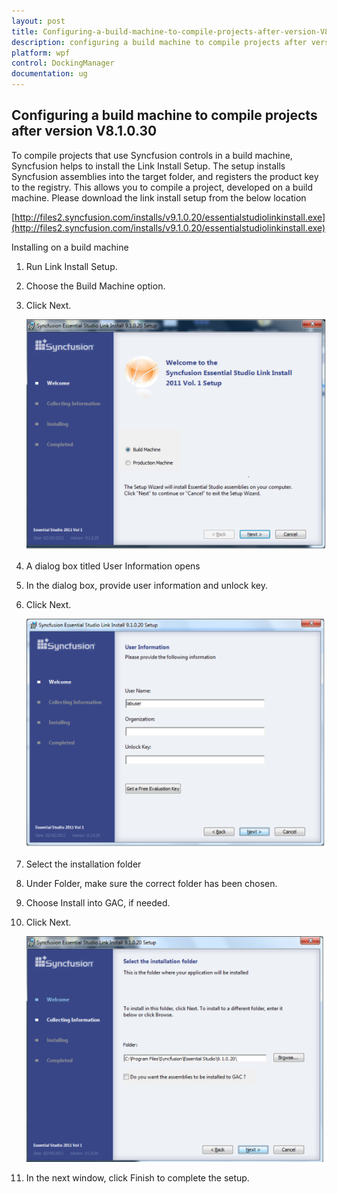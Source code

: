 ```yaml
---
layout: post
title: Configuring-a-build-machine-to-compile-projects-after-version-V81030
description: configuring a build machine to compile projects after version v8.1.0.30  
platform: wpf
control: DockingManager
documentation: ug
---
```


## Configuring a build machine to compile projects after version V8.1.0.30  

To compile projects that use Syncfusion controls in a build machine, Syncfusion helps to install the Link Install Setup. The setup installs Syncfusion assemblies into the target folder, and registers the product key to the registry. This allows you to compile a project, developed on a build machine. Please download the link install setup from the below location 

[http://files2.syncfusion.com/installs/v9.1.0.20/essentialstudiolinkinstall.exe](http://files2.syncfusion.com/installs/v9.1.0.20/essentialstudiolinkinstall.exe)

Installing on a build machine

1. Run Link Install Setup. 
2. Choose the Build Machine option.  
3. Click Next.

   ![](Configuring-a-build-machine-to-compile-projects-after-version-V81030_images/Configuring-a-build-machine-to-compile-projects-after-version-V81030_img1.png)



4. A dialog box titled User Information opens
5. In the dialog box, provide user information and unlock key. 
6. Click Next.

   ![](Configuring-a-build-machine-to-compile-projects-after-version-V81030_images/Configuring-a-build-machine-to-compile-projects-after-version-V81030_img2.png)



7. Select the installation folder
8. Under Folder, make sure the correct folder has been chosen. 
9. Choose Install into GAC, if needed. 
10. Click Next.

    ![Description: C:/Users/vinothm/Downloads/Link install screen shot/Link install screen shot/Link install 4.bmp](Configuring-a-build-machine-to-compile-projects-after-version-V81030_images/Configuring-a-build-machine-to-compile-projects-after-version-V81030_img3.png)

11. In the next window, click Finish to complete the setup.



